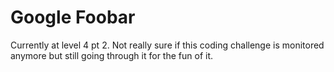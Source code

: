 # Google Foobar

Currently at level 4 pt 2. Not really sure if this coding challenge is monitored anymore but still going through it
for the fun of it.
